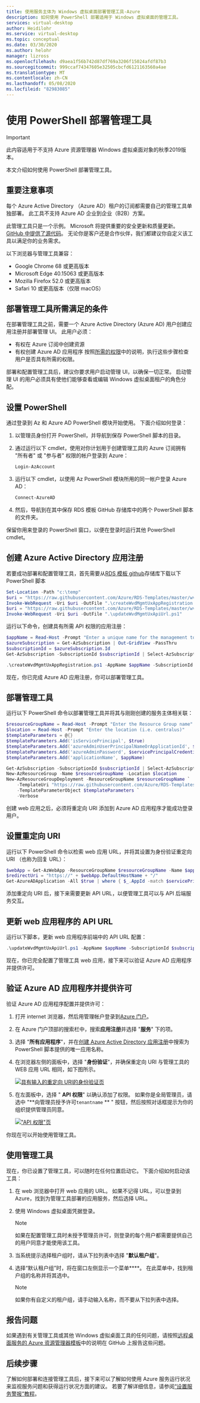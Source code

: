 ```yaml
---
title: 使用服务主体为 Windows 虚拟桌面部署管理工具-Azure
description: 如何使用 PowerShell 部署适用于 Windows 虚拟桌面的管理工具。
services: virtual-desktop
author: Heidilohr
ms.service: virtual-desktop
ms.topic: conceptual
ms.date: 03/30/2020
ms.author: helohr
manager: lizross
ms.openlocfilehash: d9aea1f56b742d87df769a3206f15024afdf87b3
ms.sourcegitcommit: 999ccaf74347605e32505cbcfd6121163560a4ae
ms.translationtype: MT
ms.contentlocale: zh-CN
ms.lasthandoff: 05/08/2020
ms.locfileid: "82983085"
---
```

# <a name="deploy-a-management-tool-with-powershell"></a>使用 PowerShell 部署管理工具

>[!IMPORTANT]
>此内容适用于不支持 Azure 资源管理器 Windows 虚拟桌面对象的秋季2019版本。

本文介绍如何使用 PowerShell 部署管理工具。

## <a name="important-considerations"></a>重要注意事项

每个 Azure Active Directory （Azure AD）租户的订阅都需要自己的管理工具单独部署。 此工具不支持 Azure AD 企业到企业（B2B）方案。 

此管理工具只是一个示例。 Microsoft 将提供重要的安全更新和质量更新。 [GitHub 中提供了源代码](https://github.com/Azure/RDS-Templates/tree/master/wvd-templates/wvd-management-ux/deploy)。 无论你是客户还是合作伙伴，我们都建议你自定义该工具以满足你的业务需求。

以下浏览器与管理工具兼容：

- Google Chrome 68 或更高版本
- Microsoft Edge 40.15063 或更高版本
- Mozilla Firefox 52.0 或更高版本
- Safari 10 或更高版本（仅限 macOS）

## <a name="what-you-need-to-deploy-the-management-tool"></a>部署管理工具所需满足的条件

在部署管理工具之前，需要一个 Azure Active Directory (Azure AD) 用户创建应用注册并部署管理 UI。 此用户必须：

- 有权在 Azure 订阅中创建资源
- 有权创建 Azure AD 应用程序 按照[所需的权限](../../active-directory/develop/howto-create-service-principal-portal.md#required-permissions)中的说明，执行这些步骤检查用户是否具有所需的权限。

部署和配置管理工具后，建议你要求用户启动管理 UI，以确保一切正常。 启动管理 UI 的用户必须具有使他们能够查看或编辑 Windows 虚拟桌面租户的角色分配。

## <a name="set-up-powershell"></a>设置 PowerShell

通过登录到 Az 和 Azure AD PowerShell 模块开始使用。 下面介绍如何登录：

1. 以管理员身份打开 PowerShell，并导航到保存 PowerShell 脚本的目录。
2. 通过运行以下 cmdlet，使用对你计划用于创建管理工具的 Azure 订阅拥有 "所有者" 或 "参与者" 权限的帐户登录到 Azure：

    ```powershell
    Login-AzAccount
    ```

3. 运行以下 cmdlet，以使用 Az PowerShell 模块所用的同一帐户登录 Azure AD：

    ```powershell
    Connect-AzureAD
    ```

4. 然后，导航到在其中保存 RDS 模板 GitHub 存储库中的两个 PowerShell 脚本的文件夹。

保留你用来登录的 PowerShell 窗口，以便在登录时运行其他 PowerShell cmdlet。

## <a name="create-an-azure-active-directory-app-registration"></a>创建 Azure Active Directory 应用注册

若要成功部署和配置管理工具，首先需要从[RDS 模板 github](https://github.com/Azure/RDS-Templates/tree/master/wvd-templates/wvd-management-ux/deploy/scripts)存储库下载以下 PowerShell 脚本

```powershell
Set-Location -Path "c:\temp"
$uri = "https://raw.githubusercontent.com/Azure/RDS-Templates/master/wvd-templates/wvd-management-ux/deploy/scripts/createWvdMgmtUxAppRegistration.ps1"
Invoke-WebRequest -Uri $uri -OutFile ".\createWvdMgmtUxAppRegistration.ps1"
$uri = "https://raw.githubusercontent.com/Azure/RDS-Templates/master/wvd-templates/wvd-management-ux/deploy/scripts/updateWvdMgmtUxApiUrl.ps1"
Invoke-WebRequest -Uri $uri -OutFile ".\updateWvdMgmtUxApiUrl.ps1"
```

运行以下命令，创建具有所需 API 权限的应用注册：

```powershell
$appName = Read-Host -Prompt "Enter a unique name for the management tool's app registration. The name can't contain spaces or special characters."
$azureSubscription = Get-AzSubscription | Out-GridView -PassThru
$subscriptionId = $azureSubscription.Id
Get-AzSubscription -SubscriptionId $subscriptionId | Select-AzSubscription

.\createWvdMgmtUxAppRegistration.ps1 -AppName $appName -SubscriptionId $subscriptionId
```

现在，你已完成 Azure AD 应用注册，你可以部署管理工具。

## <a name="deploy-the-management-tool"></a>部署管理工具

运行以下 PowerShell 命令以部署管理工具并将其与刚刚创建的服务主体相关联：
     
```powershell
$resourceGroupName = Read-Host -Prompt "Enter the Resource Group name"
$location = Read-Host -Prompt "Enter the location (i.e. centralus)"
$templateParameters = @{}
$templateParameters.Add('isServicePrincipal', $true)
$templateParameters.Add('azureAdminUserPrincipalNameOrApplicationId', $ServicePrincipalCredentials.UserName)
$templateParameters.Add('azureAdminPassword', $servicePrincipalCredentials.Password)
$templateParameters.Add('applicationName', $appName)

Get-AzSubscription -SubscriptionId $subscriptionId | Select-AzSubscription
New-AzResourceGroup -Name $resourceGroupName -Location $location
New-AzResourceGroupDeployment -ResourceGroupName $resourceGroupName `
    -TemplateUri "https://raw.githubusercontent.com/Azure/RDS-Templates/master/wvd-templates/wvd-management-ux/deploy/mainTemplate.json" `
    -TemplateParameterObject $templateParameters `
    -Verbose
```

创建 web 应用之后，必须将重定向 URI 添加到 Azure AD 应用程序才能成功登录用户。

## <a name="set-the-redirect-uri"></a>设置重定向 URI

运行以下 PowerShell 命令以检索 web 应用 URL，并将其设置为身份验证重定向 URI （也称为回复 URL）：

```powershell
$webApp = Get-AzWebApp -ResourceGroupName $resourceGroupName -Name $appName
$redirectUri = "https://" + $webApp.DefaultHostName + "/"
Get-AzureADApplication -All $true | where { $_.AppId -match $servicePrincipalCredentials.UserName } | Set-AzureADApplication -ReplyUrls $redirectUri  
```

添加重定向 URI 后，接下来需要更新 API URL，以便管理工具可以与 API 后端服务交互。

## <a name="update-the-api-url-for-the-web-application"></a>更新 web 应用程序的 API URL

运行以下脚本，更新 web 应用程序前端中的 API URL 配置：

```powershell
.\updateWvdMgmtUxApiUrl.ps1 -AppName $appName -SubscriptionId $subscriptionId
```

现在，你已完全配置了管理工具 web 应用，接下来可以验证 Azure AD 应用程序并提供许可。

## <a name="verify-the-azure-ad-application-and-provide-consent"></a>验证 Azure AD 应用程序并提供许可

验证 Azure AD 应用程序配置并提供许可：

1. 打开 internet 浏览器，然后用管理帐户登录到[Azure 门户](https://portal.azure.com/)。
2. 在 Azure 门户顶部的搜索栏中，搜索**应用注册**并选择 "**服务**" 下的项。
3. 选择 "**所有应用程序**"，并在[创建 Azure Active Directory 应用注册](#create-an-azure-active-directory-app-registration)中搜索为 PowerShell 脚本提供的唯一应用名称。
4. 在浏览器左侧的面板中，选择 "**身份验证**"，并确保重定向 URI 与管理工具的 WEB 应用 URL 相同，如下图所示。
   
   [![具有输入的重定向 URI](../media/management-ui-redirect-uri-inline.png)的身份验证页](../media/management-ui-redirect-uri-expanded.png#lightbox)

5. 在左面板中，选择 " **API 权限**" 以确认添加了权限。 如果你是全局管理员，请选中 "**向管理员授予许可`tenantname` ** " 按钮，然后按照对话框提示为你的组织提供管理员同意。
    
    [!["API 权限"](../media/management-ui-permissions-inline.png)页](../media/management-ui-permissions-expanded.png#lightbox)

你现在可以开始使用管理工具。

## <a name="use-the-management-tool"></a>使用管理工具

现在，你已设置了管理工具，可以随时在任何位置启动它。 下面介绍如何启动该工具：

1. 在 web 浏览器中打开 web 应用的 URL。 如果不记得 URL，可以登录到 Azure，找到为管理工具部署的应用服务，然后选择 URL。
2. 使用 Windows 虚拟桌面凭据登录。
   
   > [!NOTE]
   > 如果在配置管理工具时未授予管理员许可，则登录的每个用户都需要提供自己的用户同意才能使用该工具。

3. 当系统提示选择租户组时，请从下拉列表中选择 "**默认租户组**"。
4. 选择“默认租户组”时，将在窗口左侧显示一个菜单****。 在此菜单中，找到租户组的名称并将其选中。
   
   > [!NOTE]
   > 如果你有自定义的租户组，请手动输入名称，而不要从下拉列表中选择。

## <a name="report-issues"></a>报告问题

如果遇到有关管理工具或其他 Windows 虚拟桌面工具的任何问题，请按照[远程桌面服务的 Azure 资源管理器模板](https://github.com/Azure/RDS-Templates/blob/master/README.md)中的说明在 GitHub 上报告这些问题。

## <a name="next-steps"></a>后续步骤

了解如何部署和连接管理工具后，接下来可以了解如何使用 Azure 服务运行状况来监视服务问题和获得运行状况方面的建议。 若要了解详细信息，请参阅[“设置服务警报”教程](set-up-service-alerts-2019.md)。
